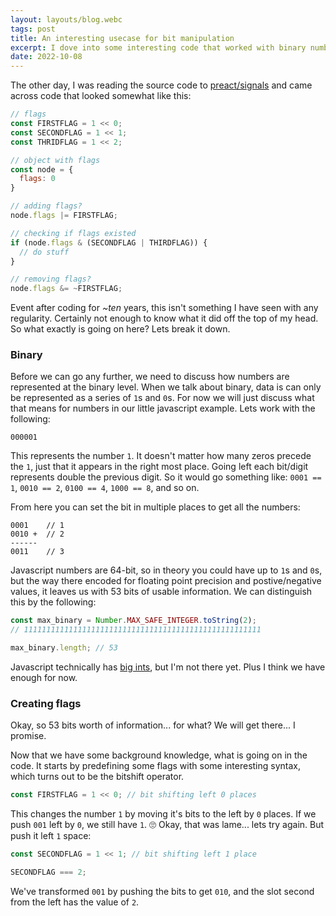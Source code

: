 ```yaml
---
layout: layouts/blog.webc
tags: post
title: An interesting usecase for bit manipulation
excerpt: I dove into some interesting code that worked with binary number values. I try my best at disecting why it may be useful.
date: 2022-10-08
---
```


The other day, I was reading the source code to <a href="https://github.com/preactjs/signals" noreferrer target="_blank">preact/signals</a> and came across code that looked somewhat like this:

```javascript
// flags
const FIRSTFLAG = 1 << 0;
const SECONDFLAG = 1 << 1;
const THRIDFLAG = 1 << 2;

// object with flags
const node = {
  flags: 0
}

// adding flags?
node.flags |= FIRSTFLAG;

// checking if flags existed
if (node.flags & (SECONDFLAG | THIRDFLAG)) {
  // do stuff
}

// removing flags?
node.flags &= ~FIRSTFLAG;
```

Event after coding for _~ten_ years, this isn't something I have seen with any regularity. Certainly not enough to know what it did off the top of my head. So what exactly is going on here? Lets break it down.

### Binary
Before we can go any further, we need to discuss how numbers are represented at the binary level. When we talk about binary, data is can only be represented as a series of `1`s and `0`s. For now we will just discuss what that means for numbers in our little javascript example. Lets work with the following:

```
000001
```
This represents the number `1`. It doesn't matter how many zeros precede the `1`, just that it appears in the right most place. Going left each bit/digit represents double the previous digit. So it would go something like: `0001 == 1`, `0010 == 2`, `0100 == 4`, `1000 == 8`, and so on. 

From here you can set the bit in multiple places to get all the numbers:
```
0001    // 1
0010 +  // 2
------
0011    // 3
```

Javascript numbers are 64-bit, so in theory you could have up to `1`s and `0`s, but the way there encoded for floating point precision and postive/negative values, it leaves us with 53 bits of usable information. We can distinguish this by the following:

```javascript
const max_binary = Number.MAX_SAFE_INTEGER.toString(2);
// 11111111111111111111111111111111111111111111111111111

max_binary.length; // 53
```

Javascript technically has <a href="https://developer.mozilla.org/en-US/docs/Web/JavaScript/Reference/Global_Objects/BigInt" noreferrer target="_blank">big ints</a>, but I'm not there yet. Plus I think we have enough for now.

### Creating flags
Okay, so 53 bits worth of information... for what? We will get there... I promise.

Now that we have some background knowledge, what is going on in the code. It starts by predefining some flags with some interesting syntax, which turns out to be the bitshift operator.
```javascript
const FIRSTFLAG = 1 << 0; // bit shifting left 0 places
```
This changes the number `1` by moving it's bits to the left by `0` places. If we push `001` left by `0`, we still have `1`. 🙄 Okay, that was lame... lets try again. But push it left `1` space:

```javascript
const SECONDFLAG = 1 << 1; // bit shifting left 1 place

SECONDFLAG === 2;
```

We've transformed `001` by pushing the bits to get `010`, and the slot second from the left has the value of `2`.

